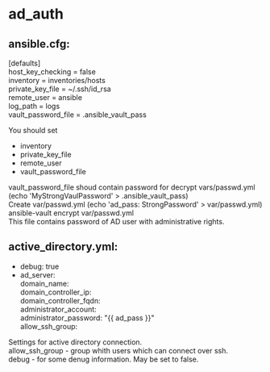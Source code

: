 # ad_auth

ansible.cfg:
---

[defaults]  
host_key_checking   = false  
inventory           = inventories/hosts  
private_key_file    = ~/.ssh/id_rsa  
remote_user         = ansible  
log_path            = logs  
vault_password_file = .ansible_vault_pass  


You should set 
- inventory
- private_key_file
- remote_user
- vault_password_file

vault_password_file shoud contain password for decrypt vars/passwd.yml (echo 'MyStrongVaulPassword' > .ansible_vault_pass)  
Create var/passwd.yml (echo 'ad_pass: StrongPassword' > var/passwd.yml)  
ansible-vault encrypt var/passwd.yml  
This file contains password of AD user with administrative rights.  

active_directory.yml:
---

- debug:                         true
- ad_server:  
    domain_name:                 <domain>  
    domain_controller_ip:        <ip>  
    domain_controller_fqdn:      <fqdn>  
    administrator_account:       <user>  
    administrator_password:      "{{ ad_pass }}"  
    allow_ssh_group:             <group>  
    
  
 Settings for active directory connection.  
 allow_ssh_group - group whith users which can connect over ssh.  
 debug  - for some denug information. May be set to false.
 

